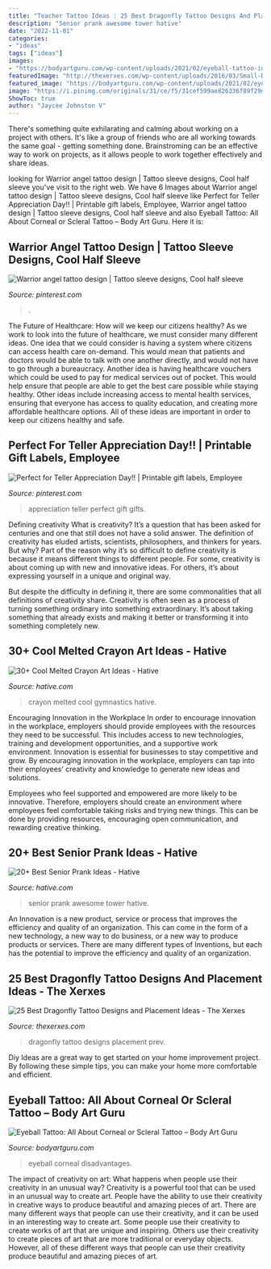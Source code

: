 ```yaml
---
title: "Teacher Tattoo Ideas : 25 Best Dragonfly Tattoo Designs And Placement Ideas"
description: "Senior prank awesome tower hative"
date: "2022-11-01"
categories:
- "ideas"
tags: ["ideas"]
images:
- "https://bodyartguru.com/wp-content/uploads/2021/02/eyeball-tattoo-ideas-7-1024x1024.jpg"
featuredImage: "http://thexerxes.com/wp-content/uploads/2016/03/Small-Dragonfly-Tattoo-Designs.jpg"
featured_image: "https://bodyartguru.com/wp-content/uploads/2021/02/eyeball-tattoo-ideas-7-1024x1024.jpg"
image: "https://i.pinimg.com/originals/31/ce/f5/31cef599ae826336f89f29d569356f55.jpg"
ShowToc: true
author: "Jaycee Johnston V"
---
```



There's something quite exhilarating and calming about working on a project with others. It's like a group of friends who are all working towards the same goal - getting something done. Brainstroming can be an effective way to work on projects, as it allows people to work together effectively and share ideas.

	

		
looking for Warrior angel tattoo design | Tattoo sleeve designs, Cool half sleeve you've visit to the right web. We have 6 Images about Warrior angel tattoo design | Tattoo sleeve designs, Cool half sleeve like Perfect for Teller Appreciation Day!! | Printable gift labels, Employee, Warrior angel tattoo design | Tattoo sleeve designs, Cool half sleeve and also Eyeball Tattoo: All About Corneal or Scleral Tattoo – Body Art Guru. Here it is:
		
    
## Warrior Angel Tattoo Design | Tattoo Sleeve Designs, Cool Half Sleeve

<img loading=lazy src="https://i.pinimg.com/736x/b4/2f/e7/b42fe7413148d6063022f339baaf08b0.jpg" onerror="this.onerror=null;this.src='https://tse4.mm.bing.net/th?id=OIP.fhxcmw0sYk9KB5R65CEUawAAAA&amp;pid=15.1';" alt="Warrior angel tattoo design | Tattoo sleeve designs, Cool half sleeve">

_Source: pinterest.com_

>. 

	

The Future of Healthcare: How will we keep our citizens healthy?
As we work to look into the future of healthcare, we must consider many different ideas. One idea that we could consider is having a system where citizens can access health care on-demand. This would mean that patients and doctors would be able to talk with one another directly, and would not have to go through a bureaucracy. Another idea is having healthcare vouchers which could be used to pay for medical services out of pocket. This would help ensure that people are able to get the best care possible while staying healthy. Other ideas include increasing access to mental health services, ensuring that everyone has access to quality education, and creating more affordable healthcare options. All of these ideas are important in order to keep our citizens healthy and safe.

    
## Perfect For Teller Appreciation Day!! | Printable Gift Labels, Employee

<img loading=lazy src="https://i.pinimg.com/originals/31/ce/f5/31cef599ae826336f89f29d569356f55.jpg" onerror="this.onerror=null;this.src='https://tse1.mm.bing.net/th?id=OIP.1M4iqLRQi4B-cwrRIo32IwHaJ4&amp;pid=15.1';" alt="Perfect for Teller Appreciation Day!! | Printable gift labels, Employee">

_Source: pinterest.com_

>appreciation teller perfect gift gifts. 

	

Defining creativity
What is creativity? It’s a question that has been asked for centuries and one that still does not have a solid answer. The definition of creativity has eluded artists, scientists, philosophers, and thinkers for years. But why?
Part of the reason why it’s so difficult to define creativity is because it means different things to different people. For some, creativity is about coming up with new and innovative ideas. For others, it’s about expressing yourself in a unique and original way.

But despite the difficulty in defining it, there are some commonalities that all definitions of creativity share. Creativity is often seen as a process of turning something ordinary into something extraordinary. It’s about taking something that already exists and making it better or transforming it into something completely new.

    
## 30+ Cool Melted Crayon Art Ideas - Hative

<img loading=lazy src="https://hative.com/wp-content/uploads/2014/04/melted-crayon-art/10-gymnastics.jpg" onerror="this.onerror=null;this.src='https://tse2.mm.bing.net/th?id=OIP.znXxIh5UvBw51Ktxt235XgHaJ4&amp;pid=15.1';" alt="30+ Cool Melted Crayon Art Ideas - Hative">

_Source: hative.com_

>crayon melted cool gymnastics hative. 

	

Encouraging Innovation in the Workplace
In order to encourage innovation in the workplace, employers should provide employees with the resources they need to be successful. This includes access to new technologies, training and development opportunities, and a supportive work environment.
Innovation is essential for businesses to stay competitive and grow. By encouraging innovation in the workplace, employers can tap into their employees’ creativity and knowledge to generate new ideas and solutions.

Employees who feel supported and empowered are more likely to be innovative. Therefore, employers should create an environment where employees feel comfortable taking risks and trying new things. This can be done by providing resources, encouraging open communication, and rewarding creative thinking.

    
## 20+ Best Senior Prank Ideas - Hative

<img loading=lazy src="https://hative.com/wp-content/uploads/2014/04/senior-prank-ideas/3-awesome-book-tower.jpg" onerror="this.onerror=null;this.src='https://tse4.mm.bing.net/th?id=OIP.3R3-MhabnkxHZUD4Alz-8gHaJ2&amp;pid=15.1';" alt="20+ Best Senior Prank Ideas - Hative">

_Source: hative.com_

>senior prank awesome tower hative. 

	

An Innovation is a new product, service or process that improves the efficiency and quality of an organization. This can come in the form of a new technology, a new way to do business, or a new way to produce products or services. There are many different types of Inventions, but each has the potential to improve the efficiency and quality of an organization.

    
## 25 Best Dragonfly Tattoo Designs And Placement Ideas - The Xerxes

<img loading=lazy src="http://thexerxes.com/wp-content/uploads/2016/03/Small-Dragonfly-Tattoo-Designs.jpg" onerror="this.onerror=null;this.src='https://tse2.mm.bing.net/th?id=OIP.7-kaYyPWcBEP_cWGhR-QkAHaJ6&amp;pid=15.1';" alt="25 Best Dragonfly Tattoo Designs and Placement Ideas - The Xerxes">

_Source: thexerxes.com_

>dragonfly tattoo designs placement prev. 

	

Diy Ideas are a great way to get started on your home improvement project. By following these simple tips, you can make your home more comfortable and efficient.

    
## Eyeball Tattoo: All About Corneal Or Scleral Tattoo – Body Art Guru

<img loading=lazy src="https://bodyartguru.com/wp-content/uploads/2021/02/eyeball-tattoo-ideas-7-1024x1024.jpg" onerror="this.onerror=null;this.src='https://tse2.mm.bing.net/th?id=OIP.EiUkBR4dZHbupR2R-C30IQHaHa&amp;pid=15.1';" alt="Eyeball Tattoo: All About Corneal or Scleral Tattoo – Body Art Guru">

_Source: bodyartguru.com_

>eyeball corneal disadvantages. 

	

The impact of creativity on art: What happens when people use their creativity in an unusual way?
Creativity is a powerful tool that can be used in an unusual way to create art. People have the ability to use their creativity in creative ways to produce beautiful and amazing pieces of art. There are many different ways that people can use their creativity, and it can be used in an interesting way to create art. Some people use their creativity to create works of art that are unique and inspiring. Others use their creativity to create pieces of art that are more traditional or everyday objects. However, all of these different ways that people can use their creativity produce beautiful and amazing pieces of art.

